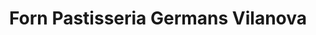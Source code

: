 ---
title: "Forn Pastisseria Germans Vilanova"
url: /torrent/forn-pastisseria-germans-vilanova/
shop: Bäckerei
---